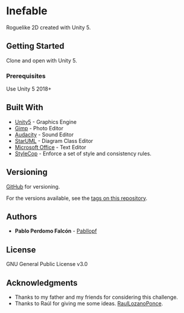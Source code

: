 # Inefable
Roguelike 2D created with Unity 5. 

## Getting Started

Clone and open with Unity 5.

### Prerequisites

Use Unity 5 2018+

## Built With

* [Unity5](https://unity3d.com/) - Graphics Engine
* [Gimp](https://www.gimp.org/) - Photo Editor
* [Audacity](https://www.audacityteam.org/) - Sound Editor
* [StarUML](https://www.audacityteam.org/) - Diagram Class Editor
* [Microsoft Office](https://www.microsoft.com/es-es/download/office.aspx) - Text Editor
* [StyleCop](https://marketplace.visualstudio.com/items?itemName=ChrisDahlberg.StyleCop) - Enforce a set of style and consistency rules.

## Versioning

[GitHub](https://github.com/) for versioning.

For the versions available, see the [tags on this repository](https://github.com/pabllopf/Inefable). 

## Authors

* **Pablo Perdomo Falcón** - [Pabllopf](https://github.com/pabllopf)

## License

GNU General Public License v3.0

## Acknowledgments

* Thanks to my father and my friends for considering this challenge.
* Thanks to Raúl for giving me some ideas.  [RaulLozanoPonce](https://github.com/RaulLozanoPonce).
